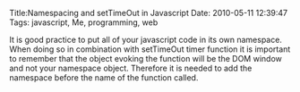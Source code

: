Title:Namespacing and setTimeOut in Javascript
Date: 2010-05-11 12:39:47
Tags: javascript, Me, programming, web

It is good practice to put all of your javascript code in its own namespace.
When doing so in combination with setTimeOut timer function it is important to
remember that the object evoking the function will be the DOM window and not
your namespace object. Therefore it is needed to add the namespace before the
name of the function called.

